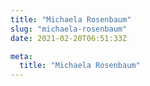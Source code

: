 ```yaml
---
title: "Michaela Rosenbaum"
slug: "michaela-rosenbaum"
date: 2021-02-20T06:51:33Z

meta:
  title: "Michaela Rosenbaum"
---
```


